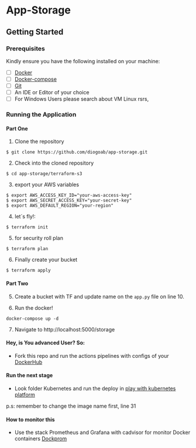 # App-Storage

## Getting Started

### Prerequisites

Kindly ensure you have the following installed on your machine:

- [ ] [Docker](https://realpython.com/installing-python/)
- [ ] [Docker-compose](https://pipenv.readthedocs.io/en/latest/#install-pipenv-today)
- [ ] [Git]()
- [ ] An IDE or Editor of your choice
- [ ] For Windows Users please search about VM Linux rsrs, 

### Running the Application

#### Part One
1. Clone the repository
```
$ git clone https://github.com/diogoab/app-storage.git
```
2. Check into the cloned repository
```
$ cd app-storage/terraform-s3
```
3. export your AWS variables
```
$ export AWS_ACCESS_KEY_ID="your-aws-access-key"
$ export AWS_SECRET_ACCESS_KEY="your-secret-key"
$ export AWS_DEFAULT_REGION="your-region"
```
4. let´s fly!:
```
$ terraform init
```
5. for security roll plan
```
$ terraform plan
```
6. Finally create your bucket
```
$ terraform apply
```
#### Part Two

5. Create a bucket with TF and update name on the `app.py` file on line 10.

6. Run the docker!
```
docker-compose up -d
```
7. Navigate to http://localhost:5000/storage

#### Hey, is You advanced User? So:
 - Fork this repo and run the actions pipelines with configs of your [DockerHub](https://hub.docker.com/) 

#### Run the next stage
 - Look folder Kubernetes and run the deploy in [play with kubernetes platform](https://labs.play-with-k8s.com/)
 
p.s: remember to change the image name first, line 31

#### How to monitor this

- Use the stack Prometheus and Grafana with cadvisor for monitor Docker containers
[Dockprom](https://github.com/stefanprodan/dockprom)